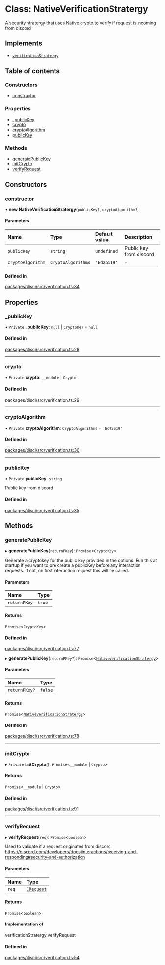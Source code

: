 # Class: NativeVerificationStratergy

A security stratergy that uses Native crypto to verify if request is incoming from discord

## Implements

- [`verificationStratergy`](../interfaces/verificationStratergy.md)

## Table of contents

### Constructors

- [constructor](NativeVerificationStratergy.md#constructor)

### Properties

- [\_publicKey](NativeVerificationStratergy.md#publickey)
- [crypto](NativeVerificationStratergy.md#crypto)
- [cryptoAlgorithm](NativeVerificationStratergy.md#cryptoalgorithm)
- [publicKey](NativeVerificationStratergy.md#publickey)

### Methods

- [generatePublicKey](NativeVerificationStratergy.md#generatepublickey)
- [initCrypto](NativeVerificationStratergy.md#initcrypto)
- [verifyRequest](NativeVerificationStratergy.md#verifyrequest)

## Constructors

### constructor

• **new NativeVerificationStratergy**(`publicKey?`, `cryptoAlgorithm?`)

#### Parameters

| Name | Type | Default value | Description |
| :------ | :------ | :------ | :------ |
| `publicKey` | `string` | `undefined` | Public key from discord |
| `cryptoAlgorithm` | `CryptoAlgorithms` | `'Ed25519'` | - |

#### Defined in

[packages/disci/src/verification.ts:34](https://github.com/typicalninja493/disci/blob/96876f6/packages/disci/src/verification.ts#L34)

## Properties

### \_publicKey

• `Private` **\_publicKey**: ``null`` \| `CryptoKey` = `null`

#### Defined in

[packages/disci/src/verification.ts:28](https://github.com/typicalninja493/disci/blob/96876f6/packages/disci/src/verification.ts#L28)

___

### crypto

• `Private` **crypto**: `__module` \| `Crypto`

#### Defined in

[packages/disci/src/verification.ts:29](https://github.com/typicalninja493/disci/blob/96876f6/packages/disci/src/verification.ts#L29)

___

### cryptoAlgorithm

• `Private` **cryptoAlgorithm**: `CryptoAlgorithms` = `'Ed25519'`

#### Defined in

[packages/disci/src/verification.ts:36](https://github.com/typicalninja493/disci/blob/96876f6/packages/disci/src/verification.ts#L36)

___

### publicKey

• `Private` **publicKey**: `string`

Public key from discord

#### Defined in

[packages/disci/src/verification.ts:35](https://github.com/typicalninja493/disci/blob/96876f6/packages/disci/src/verification.ts#L35)

## Methods

### generatePublicKey

▸ **generatePublicKey**(`returnPKey`): `Promise`<`CryptoKey`\>

Generate a cryptokey for the public key provided in the options.
Run this at startup if you want to pre create a publicKey before any interaction requests.
If not, on first interaction request this will be called.

#### Parameters

| Name | Type |
| :------ | :------ |
| `returnPKey` | ``true`` |

#### Returns

`Promise`<`CryptoKey`\>

#### Defined in

[packages/disci/src/verification.ts:77](https://github.com/typicalninja493/disci/blob/96876f6/packages/disci/src/verification.ts#L77)

▸ **generatePublicKey**(`returnPKey?`): `Promise`<[`NativeVerificationStratergy`](NativeVerificationStratergy.md)\>

#### Parameters

| Name | Type |
| :------ | :------ |
| `returnPKey?` | ``false`` |

#### Returns

`Promise`<[`NativeVerificationStratergy`](NativeVerificationStratergy.md)\>

#### Defined in

[packages/disci/src/verification.ts:78](https://github.com/typicalninja493/disci/blob/96876f6/packages/disci/src/verification.ts#L78)

___

### initCrypto

▸ `Private` **initCrypto**(): `Promise`<`__module` \| `Crypto`\>

#### Returns

`Promise`<`__module` \| `Crypto`\>

#### Defined in

[packages/disci/src/verification.ts:91](https://github.com/typicalninja493/disci/blob/96876f6/packages/disci/src/verification.ts#L91)

___

### verifyRequest

▸ **verifyRequest**(`req`): `Promise`<`boolean`\>

Used to validate if a request originated from discord
https://discord.com/developers/docs/interactions/receiving-and-responding#security-and-authorization

#### Parameters

| Name | Type |
| :------ | :------ |
| `req` | [`IRequest`](../interfaces/IRequest.md) |

#### Returns

`Promise`<`boolean`\>

#### Implementation of

verificationStratergy.verifyRequest

#### Defined in

[packages/disci/src/verification.ts:54](https://github.com/typicalninja493/disci/blob/96876f6/packages/disci/src/verification.ts#L54)
